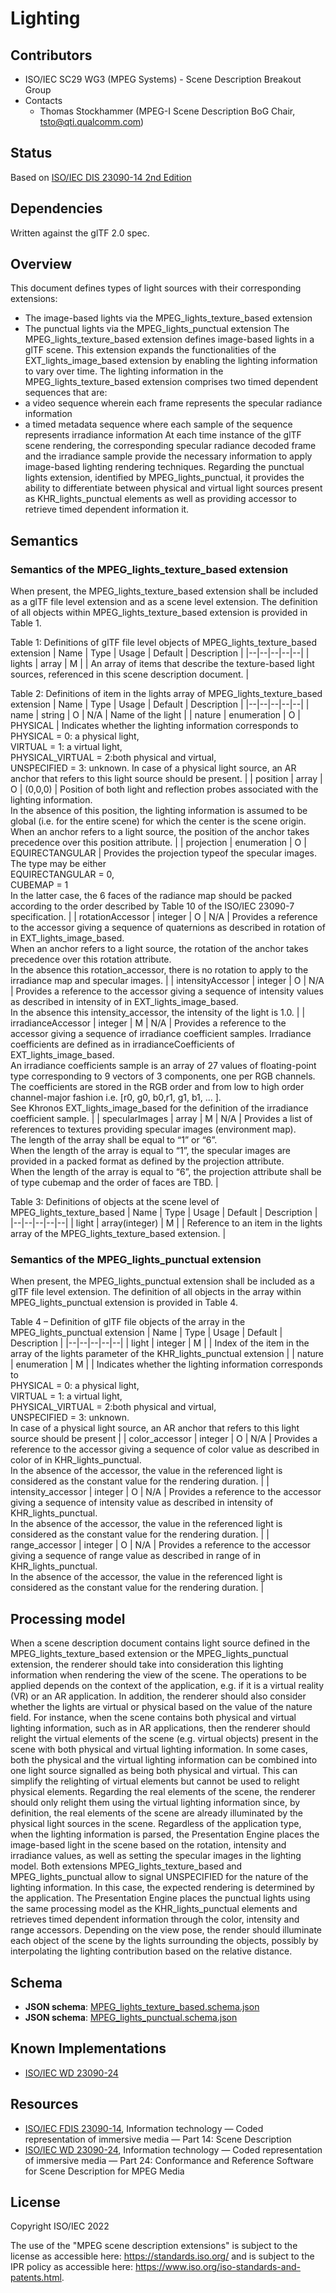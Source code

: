 # Lighting

## Contributors

* ISO/IEC SC29 WG3 (MPEG Systems) - Scene Description Breakout Group
* Contacts
  * Thomas Stockhammer (MPEG-I Scene Description BoG Chair, tsto@qti.qualcomm.com)

## Status

Based on [ISO/IEC DIS 23090-14 2nd Edition](https://www.iso.org/standard/80900.html)

## Dependencies

Written against the glTF 2.0 spec.

## Overview

This document defines types of light sources with their corresponding extensions:
* The image-based lights via the MPEG_lights_texture_based extension
* The punctual lights via the MPEG_lights_punctual extension
The MPEG_lights_texture_based extension defines image-based lights in a glTF scene. This extension expands the functionalities of the EXT_lights_image_based extension by enabling the lighting information to vary over time. The lighting information in the MPEG_lights_texture_based extension comprises two timed dependent sequences that are:
* a video sequence wherein each frame represents the specular radiance information
* a timed metadata sequence where each sample of the sequence represents irradiance information
At each time instance of the glTF scene rendering, the corresponding specular radiance decoded frame and the irradiance sample provide the necessary information to apply image-based lighting rendering techniques.
Regarding the punctual lights extension, identified by MPEG_lights_punctual, it provides the ability to differentiate between physical and virtual light sources present as KHR_lights_punctual elements as well as providing accessor to retrieve timed dependent information it.
## Semantics

### Semantics of the MPEG_lights_texture_based extension

When present, the MPEG_lights_texture_based extension shall be included as a glTF file level extension and as a scene level extension.
The definition of all objects within MPEG_lights_texture_based extension is provided in Table 1. 

Table 1: Definitions of glTF file level objects of MPEG_lights_texture_based extension
| Name | Type | Usage | Default | Description |
|--|--|--|--|--|
| lights | array | M |  | An array of items that describe the texture-based light sources, referenced in this scene description document. |


Table 2: Definitions of item in the lights array of MPEG_lights_texture_based extension
| Name | Type | Usage | Default | Description |
|--|--|--|--|--|
| name | string | O | N/A | Name of the light |
| nature | enumeration | O | PHYSICAL | Indicates whether the lighting information corresponds to </br>PHYSICAL = 0: a physical light,</br>VIRTUAL = 1: a virtual light, </br>PHYSICAL_VIRTUAL = 2:both physical and virtual,</br>UNSPECIFIED = 3: unknown. In case of a physical light source, an AR anchor that refers to this light source should be present. |
| position | array | O | (0,0,0) | Position of both light and reflection probes associated with the lighting information.</br>In the absence of this position, the lighting information is assumed to be global (i.e. for the entire scene) for which the center is the scene origin.</br>When an anchor refers to a light source, the position of the anchor takes precedence over this position attribute. |
| projection | enumeration | O | EQUIRECTANGULAR | Provides the projection typeof the specular images. The type may be either</br>EQUIRECTANGULAR = 0,</br>CUBEMAP = 1</br>In the latter case, the 6 faces of the radiance map should be packed according to the order described by Table 10 of the ISO/IEC 23090-7 specification. |
| rotationAccessor | integer | O | N/A | Provides a reference to the accessor giving a sequence of quaternions as described in rotation of in EXT_lights_image_based.</br>When an anchor refers to a light source, the rotation of the anchor takes precedence over this rotation attribute.</br>In the absence this rotation_accessor, there is no rotation to apply to the irradiance map and specular images. |
| intensityAccessor | integer | O | N/A | Provides a reference to the accessor giving a sequence of intensity values as described in intensity of in EXT_lights_image_based.</br>In the absence this intensity_accessor, the intensity of the light is 1.0. |
| irradianceAccessor | integer | M | N/A | Provides a reference to the accessor giving a sequence of irradiance coefficient samples. Irradiance coefficients are defined as in irradianceCoefficients of  EXT_lights_image_based.</br>An irradiance coefficients sample is an array of 27 values of floating-point type corresponding to 9 vectors of 3 components, one per RGB channels. The coefficients are stored in the RGB order and from low to high order channel-major fashion i.e. [r0, g0, b0,r1, g1, b1, ... ].</br>See Khronos EXT_lights_image_based for the definition of the irradiance coefficient sample. |
| specularImages | array | M | N/A | Provides a list of references to textures providing specular images (environment map).</br>The length of the array shall be equal to “1” or “6”.</br>When the length of the array is equal to “1”, the specular images are provided in a packed format as defined by the projection attribute.</br>When the length of the array is equal to “6”, the projection attribute shall be of type cubemap and the order of faces are TBD. |


Table 3: Definitions of objects at the scene level of MPEG_lights_texture_based
| Name | Type | Usage | Default | Description |
|--|--|--|--|--|
| light | array(integer) | M |  | Reference to an item in the lights array of the MPEG_lights_texture_based extension. |


### Semantics of the MPEG_lights_punctual extension

When present, the MPEG_lights_punctual extension shall be included as a glTF file level extension.
The definition of all objects in the array within MPEG_lights_punctual extension is provided in Table 4.

Table 4 – Definition of glTF file objects of the array in the MPEG_lights_punctual extension
| Name | Type | Usage | Default | Description |
|--|--|--|--|--|
| light | integer | M |  | Index of the item in the array of the lights parameter of the KHR_lights_punctual extension |
| nature | enumeration | M |  | Indicates whether the lighting information corresponds to </br>PHYSICAL = 0: a physical light,</br>VIRTUAL = 1: a virtual light, </br>PHYSICAL_VIRTUAL = 2:both physical and virtual,</br>UNSPECIFIED = 3: unknown. </br>In case of a physical light source, an AR anchor that refers to this light source should be present |
| color_accessor | integer | O | N/A | Provides a reference to the accessor giving a sequence of color value as described in color of in KHR_lights_punctual.</br>In the absence of the accessor, the value in the referenced light is considered as the constant value for the rendering duration. |
| intensity_accessor | integer | O | N/A | Provides a reference to the accessor giving a sequence of intensity value as described in intensity of KHR_lights_punctual. </br>In the absence of the accessor, the value in the referenced light is considered as the constant value for the rendering duration. |
| range_accessor | integer | O | N/A | Provides a reference to the accessor giving a sequence of range value as described in range of in KHR_lights_punctual.</br>In the absence of the accessor, the value in the referenced light is considered as the constant value for the rendering duration. |


## Processing model 

When a scene description document contains light source defined in the MPEG_lights_texture_based extension or the MPEG_lights_punctual extension, the renderer should take into consideration this lighting information when rendering the view of the scene. The operations to be applied depends on the context of the application, e.g. if it is a virtual reality (VR) or an AR application. In addition, the renderer should also consider whether the lights are virtual or physical based on the value of the nature field.
For instance, when the scene contains both physical and virtual lighting information, such as in AR applications, then the renderer should relight the virtual elements of the scene (e.g. virtual objects) present in the scene with both physical and virtual lighting information. In some cases, both the physical and the virtual lighting information can be combined into one light source signalled as being both physical and virtual. This can simplify the relighting of virtual elements but cannot be used to relight physical elements. Regarding the real elements of the scene, the renderer should only relight them using the virtual lighting information since, by definition, the real elements of the scene are already illuminated by the physical light sources in the scene.
Regardless of the application type, when the lighting information is parsed, the Presentation Engine places the image-based light in the scene based on the rotation, intensity and irradiance values, as well as setting the specular images in the lighting model.
Both extensions MPEG_lights_texture_based and MPEG_lights_punctual allow to signal UNSPECIFIED for the nature of the lighting information. In this case, the expected rendering is determined by the application.
The Presentation Engine places the punctual lights using the same processing model as the KHR_lights_punctual elements and retrieves timed dependent information through the color, intensity and range accessors.
Depending on the view pose, the render should illuminate each object of the scene by the lights surrounding the objects, possibly by interpolating the lighting contribution based on the relative distance.

## Schema

* **JSON schema**: [MPEG_lights_texture_based.schema.json](./schema/MPEG_lights_texture_based.schema.json)
* **JSON schema**: [MPEG_lights_punctual.schema.json](./schema/MPEG_lights_punctual.schema.json)

## Known Implementations

* [ISO/IEC WD 23090-24](https://www.iso.org/standard/83696.html)

## Resources

* [ISO/IEC FDIS 23090-14](https://www.iso.org/standard/80900.html), Information technology — Coded representation of immersive media — Part 14: Scene Description 
* [ISO/IEC WD 23090-24](https://www.iso.org/standard/83696.html), Information technology — Coded representation of immersive media — Part 24: Conformance and Reference Software for Scene Description for MPEG Media

## License

Copyright ISO/IEC 2022

The use of the "MPEG scene description extensions" is subject to the license as accessible here: https://standards.iso.org/ and is subject to the IPR policy as accessible here: https://www.iso.org/iso-standards-and-patents.html.


